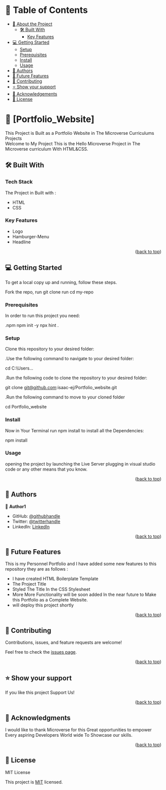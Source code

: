 <a name="readme-top"></a>
<!-- TABLE OF CONTENTS -->

# 📗 Table of Contents

- [📖 About the Project](#about-project)
  - [🛠 Built With](#built-with)
    - [Key Features](#key-features)
- [💻 Getting Started](#getting-started)
  - [Setup](#setup)
  - [Prerequisites](#prerequisites)
  - [Install](#install)
  - [Usage](#usage)
- [👥 Authors](#authors)
- [🔭 Future Features](#future-features)
- [🤝 Contributing](#contributing)
- [⭐️ Show your support](#support)
- [🙏 Acknowledgements](#acknowledgements)
- [📝 License](#license)

<!-- PROJECT DESCRIPTION -->

# 📖 [Portfolio_Website] <a name="about-project"></a>
 This Project is Built as a Portfolio Website in The Microverse Curriculums Projects
<br>
Welcome to My Project
This is the Hello Microverse Project in The Microverse curriculum With HTML&CSS.

<!--built With-->
## 🛠 Built With <a name="built-with"></a>
<!--Tech stack --->

### Tech Stack <a name="tech-stack">
The Project in Built with :
<ul>
<li>HTML</li>
<li>CSS</li>
</ul>

</a>
<!-- Features -->

### Key Features <a name="key-features">
- Logo
- Hamburger-Menu
- Headline



<p align="right">(<a href="#readme-top">back to top</a>)</p>

<!-- GETTING STARTED -->

## 💻 Getting Started <a name="getting-started">
  To get a local copy up and running, follow these steps.

  Fork the repo,
  run git clone 
  run cd my-repo
</a>


### Prerequisites

In order to run this project you need:

.npm
 npm init -y
 npx hint .

### Setup

 Clone this repository to your desired folder:
  
  .Use the following command to navigate to your desired folder:

  cd C:\Users\...

  .Run the following code to clone the repository to your desired folder:

  git clone git@github.com:isaac-ej/Portfolio_website.git

  .Run the following command to move to your cloned folder

  cd Portfolio_website

### Install

Now in Your Terminal run <a name="npm">npm install</a>  to install all the Dependencies:

<a name="npm">npm install</a>

### Usage

opening the project by launching the Live Server plugging in visual studio code or any other means that you know.

<p align="right">(<a href="#readme-top">back to top</a>)</p>

<!-- AUTHORS -->

## 👥 Authors <a name="authors"></a>

👤 **Author1**

- GitHub: [@githubhandle](https://github.com/isaac-ej)
- Twitter: [@twitterhandle](https://github.com/isaac-ej)
- LinkedIn: [LinkedIn](https://www.linkedin.com/in/ejama-isaac-bab607267/)


<p align="right">(<a href="#readme-top">back to top</a>)</p>

<!-- FUTURE FEATURES -->

## 🔭 Future Features <a name="future-features">
This is my Personnel Portfolio and I have added some new features to this repository they are as follows :
- I have created HTML Boilerplate Template
- The Project Title
- Styled The Title In the CSS Stylesheet
- More More Functionality will be soon added In the near future to 
 Make this Portfolio as a Complete Website.
 - will deploy this project shortly  
</a>

<p align="right">(<a href="#readme-top">back to top</a>)</p>

<!-- CONTRIBUTING -->

## 🤝 Contributing <a name="contributing"></a>

Contributions, issues, and feature requests are welcome!

Feel free to check the [issues page](https://github.com/Isaac-ej/Portfolio_Website/issues).

<p align="right">(<a href="#readme-top">back to top</a>)</p>

<!-- SUPPORT -->

## ⭐️ Show your support <a name="support"></a>

If you like this project Support Us!

<p align="right">(<a href="#readme-top">back to top</a>)</p>

<!-- ACKNOWLEDGEMENTS -->

## 🙏 Acknowledgments <a name="acknowledgements"></a>


I would like to thank Microverse for this Great opportunities to  empower Every aspiring Developers World wide To Showcase our skills.

<p align="right">(<a href="#readme-top">back to top</a>)</p>

<!-- FAQ (optional) -->


<!-- LICENSE -->

## 📝 License <a name="license">
  MIT License

This project is [MIT](./LICENSE) licensed.


